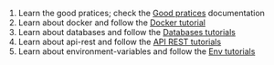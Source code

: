 1. Learn the good pratices;
check the [Good pratices](https://docs.google.com/document/d/16INoMz170nPfOcEfn3QTbKPOtY_ZxCHUrMKwmfvboEg/edit#heading=h.sviwdw914mt3) documentation
2. Learn about docker and follow the [Docker tutorial](./docker/README.md)
3. Learn about databases and follow the [Databases tutorials](./database/README.md)
4. Learn about api-rest and follow the [API REST tutorials](./api-rest/README.md)
5. Learn about environment-variables and follow the [Env tutorials](./environment-variables/README.md)